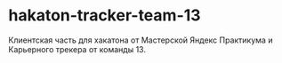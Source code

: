 # hakaton-tracker-team-13
Клиентская часть для хакатона от Мастерской Яндекс Практикума и Карьерного трекера от команды 13.
